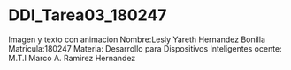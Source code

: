 # DDI_Tarea03_180247
Imagen y texto con animacion
Nombre:Lesly Yareth Hernandez Bonilla 
Matricula:180247 
Materia: Desarrollo para Dispositivos Inteligentes
ocente: M.T.I Marco A. Ramirez Hernandez
